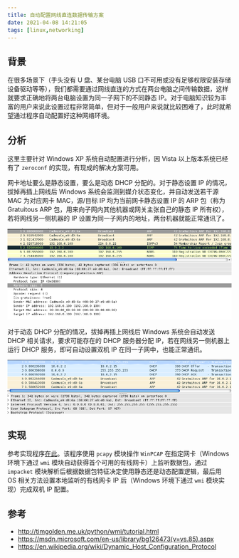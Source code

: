 ```yaml
---
title: 自动配置网线直连数据传输方案
date: 2021-04-08 14:21:05
tags: [linux,networking]
---
```


## 背景

在很多场景下（手头没有 U 盘、某台电脑 USB 口不可用或没有足够权限安装存储设备驱动等等），我们都需要通过网线直连的方式在两台电脑之间传输数据，这样就要求正确地将两台电脑设置为同一子网下的不同静态 IP。对于电脑知识较为丰富的用户来说此设置过程非常简单，但对于一般用户来说就比较困难了，此时就希望通过程序自动配置好这种网络环境。

## 分析

这里主要针对 Windows XP 系统自动配置进行分析，因 Vista 以上版本系统已经有了 `zeroconf` 的实现，有现成的解决方案可用。

网卡地址要么是静态设置，要么是动态 DHCP 分配的。对于静态设置 IP 的情况，拔掉再插上网线后 Windows 系统会监测到媒介状态变化，并自动发送若干源 MAC 为对应网卡 MAC，源/目标 IP 均为当前网卡静态设置 IP 的 ARP 包（称为 Gratuitous ARP 包，用来向子网内其他机器或网关主张自己的静态 IP 所有权），若将网线另一侧机器的 IP 设置为同一子网内的地址，两台机器就能正常通讯了。

![Static IP Capture](/images/2015-07-21/static-ip-pcap.png "静态 IP 抓包结果")

对于动态 DHCP 分配的情况，拔掉再插上网线后 Windows 系统会自动发送 DHCP 相关请求，要求可能存在的 DHCP 服务器分配 IP，若在网线另一侧机器上运行 DHCP 服务，即可自动设置双机 IP 在同一子网中，也能正常通讯。

![DHCP IP Capture](/images/2015-07-21/dhcp-ip-pcap.png "动态 DHCP 抓包结果")

## 实现

参考实现程序[在此](https://github.com/chaoslawful/nullconf)。该程序使用 `pcapy` 模块操作 `WinPCAP` 在指定网卡（Windows 环境下通过 `wmi` 模块自动获得首个可用的有线网卡）上监听数据包，通过 `impacket` 模块解析后根据数据包特征决定使用静态还是动态配置逻辑，最后用 OS 相关方法设置本地监听的有线网卡 IP 后（Windows 环境下通过 `wmi` 模块实现）完成双机 IP 配置。

## 参考

- http://timgolden.me.uk/python/wmi/tutorial.html
- https://msdn.microsoft.com/en-us/library/bg126473(v=vs.85).aspx
- https://en.wikipedia.org/wiki/Dynamic_Host_Configuration_Protocol

